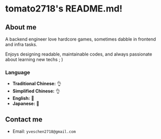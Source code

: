 # tomato2718's README.md!

## About me

A backend engineer love hardcore games, sometimes dabble in frontend and infra tasks.

Enjoys designing readable, maintainable codes, and always passionate about learning new techs ; )

### Language

- **Traditional Chinese:** 👌
- **Simplified Chinese:** 👌
- **English:** 🤔
- **Japanese:** 🤏

## Contact me

- Email: `yveschen2718@gmail.com`

<!-- Links -->
